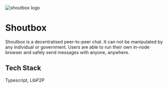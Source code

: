 ![shoutbox logo](https://user-images.githubusercontent.com/29102861/63643218-07eb4d00-c6cc-11e9-9e6c-aec676ed92ce.png)

# Shoutbox

Shoutbox is a decentralised peer-to-peer chat. It can not be manipulated by any individual or government. Users are able to run their own in-node browser and safely send messages with anyone, anywhere. 

## Tech Stack
Typescript, LibP2P 
